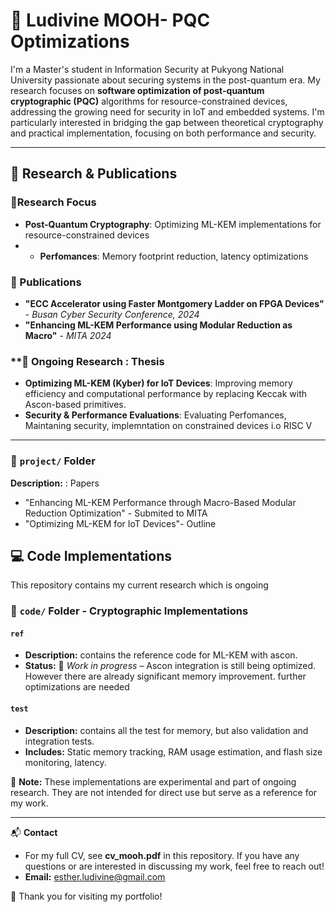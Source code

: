 # 📌 Ludivine MOOH- PQC Optimizations 

I'm a Master's student in Information Security at Pukyong National University passionate about securing systems in the post-quantum era. My research focuses on **software optimization of post-quantum cryptographic (PQC)** algorithms for resource-constrained devices, addressing the growing need for  security in IoT and embedded systems. I'm particularly interested in bridging the gap between theoretical cryptography and practical implementation, focusing on both performance and security.

---

## 📖 Research & Publications
### **🔹Research Focus**
- **Post-Quantum Cryptography**: Optimizing ML-KEM implementations for resource-constrained devices
- - **Perfomances**: Memory footprint reduction, latency optimizations  

### **🔹 Publications**
- **"ECC Accelerator using Faster Montgomery Ladder on FPGA Devices"** - *Busan Cyber Security Conference, 2024*
- **"Enhancing ML-KEM Performance using Modular Reduction as Macro"** - *MITA 2024*

### **🔹 Ongoing Research : **Thesis**
- **Optimizing ML-KEM (Kyber) for IoT Devices**: Improving memory efficiency and computational performance by replacing Keccak with Ascon-based primitives.
- **Security & Performance Evaluations**: Evaluating Perfomances, Maintaning security, implemntation on constrained devices i.o RISC V

---
### **🔹 `project/` Folder**
**Description:** : Papers
- "Enhancing ML-KEM Performance through Macro-Based Modular Reduction Optimization" - Submited to MITA
- "Optimizing ML-KEM for IoT Devices"- Outline

## 💻 Code Implementations
This repository contains my current research which is ongoing

### **🔹 `code/` Folder - Cryptographic Implementations**

#### `ref`
- **Description:** contains the reference code for ML-KEM with ascon.
- **Status:** 🚧 *Work in progress* – Ascon integration is still being optimized. However there are already significant memory improvement. further optimizations are needed

#### `test`
- **Description:** contains all the test for memory, but also validation and integration tests.
- **Includes:** Static memory tracking, RAM usage estimation, and flash size monitoring, latency.

📌 **Note:** These implementations are experimental and part of ongoing research. They are not intended for direct use but serve as a reference for my work.

---

 📬 **Contact**
 - For my full CV, see **cv_mooh.pdf** in this repository.
If you have any questions or are interested in discussing my work, feel free to reach out!
- **Email:** esther.ludivine@gmail.com
  

🚀 Thank you for visiting my portfolio!
